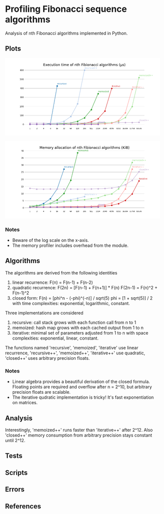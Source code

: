 
# Profiling Fibonacci sequence algorithms

Analysis of nth Fibonacci algorithms implemented in Python. 

## Plots

![alt text](https://github.com/rajtyagi2718/fibonacci-benchmarks/blob/main/plots/time_plot.png)

![alt text](https://github.com/rajtyagi2718/fibonacci-benchmarks/blob/main/plots/mem_plot.png)

### Notes

* Beware of the log scale on the x-axis. 
* The memory profiler includes overhead from the module.

## Algorithms

The algorithms are derived from the following identities
1. linear recurrence: F(n) = F(n-1) + F(n-2)
2. quadratic recurrence: F(2n) = [F(n-1) + F(n+1)] * F(n)
                         F(2n-1) = F(n)^2 + F(n-1)^2
3. closed form: F(n) = [phi^n - (-phi)^(-n)] / sqrt(5)
                 phi = [1 + sqrt(5)] / 2
with time complexities: exponential, logarithmic, constant.

Three implementations are considered
1. recursive: call stack grows with each function call from n to 1
2. memoized: hash map grows with each cached output from 1 to n
3. iterative: minimal set of parameters adjusted from 1 to n
with space complexities: exponential, linear, constant.  

The functions named 'recursive', 'memoized', 'iterative' use linear recurrence, 'recursive++', 'memoized++', 'iterative++' use quadratic, 'closed++' uses arbitrary precision floats.

### Notes

* Linear algebra provides a beautiful derivation of the closed formula. Floating points are required and overflow after n = 2^10, but arbitrary precision floats are scalable.
* The iterative qudratic implementation is tricky! It's fast exponentiation 
on matrices.

## Analysis

Interestingly, 'memoized++' runs faster than 'iterative++' after 2^12. Also 'closed++' memory consumption from arbitrary precision stays constant until 2^12. 

## Tests

## Scripts

## Errors

## References
